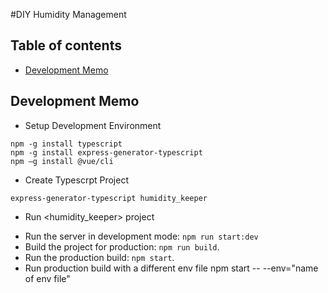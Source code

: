 #DIY Humidity Management

## Table of contents

* [Development Memo](#overview)

## <a name="overview"/>Development Memo

* Setup Development Environment
```
npm -g install typescript
npm -g install express-generator-typescript
npm –g install @vue/cli
```

* Create Typescrpt Project
```
express-generator-typescript humidity_keeper
```

* Run <humidity_keeper> project
- Run the server in development mode: `npm run start:dev`
- Build the project for production: `npm run build`.
- Run the production build: `npm start`.
- Run production build with a different env file npm start -- --env="name of env file"

